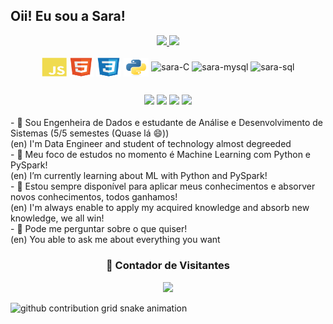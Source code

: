 ## Oii! Eu sou a Sara!

 <div align="center">
  <a href="https://github.com/saractavares">
    <img height="150em" src="https://anthonyraf-stats.vercel.app/api?username=saractavares&show_icons=false&hide_title=true&hide_rank=false&card_width=400&bg_color=120326&border_color=291b3e&text_color=dc58c0#gh-dark-mode-only"/>
    <img height="150em" src="https://anthonyraf-stats.vercel.app/api/top-langs/?username=saractavares&hide_title=true&layout=compact&bg_color=120326&border_color=291b3e&text_color=dc58c0#gh-dark-mode-only"/>
  </a>

<div style="display: inline_block"><br>
  <img align="center" alt="sara-Js" height="30" width="40" src="https://raw.githubusercontent.com/devicons/devicon/master/icons/javascript/javascript-plain.svg">
  <img align="center" alt="sara-HTML" height="30" width="40" src="https://raw.githubusercontent.com/devicons/devicon/master/icons/html5/html5-original.svg">
  <img align="center" alt="sara-CSS" height="30" width="40" src="https://raw.githubusercontent.com/devicons/devicon/master/icons/css3/css3-original.svg">
  <img align="center" alt="sara-Python" height="30" width="40" src="https://raw.githubusercontent.com/devicons/devicon/master/icons/python/python-original.svg">
  <img align="center" alt="sara-C" height="30" width="30" src="https://cdn.icon-icons.com/icons2/2415/PNG/512/c_original_logo_icon_146611.png">
 <img align="center" alt="sara-mysql" height="30" width="30" src="https://labs.mysql.com/common/logos/mysql-logo.svg?v2">
 <img align="center" alt="sara-sql" height="20" width="40" src="https://upload.wikimedia.org/wikipedia/commons/thumb/8/87/Sql_data_base_with_logo.png/800px-Sql_data_base_with_logo.png">
</div>
</div>


 ##

 <div align=center> 
  <a href="https://instagram.com/dadososfatos/" target="_blank"><img src="https://img.shields.io/badge/-Instagram-%23E4405F?style=for-the-badge&logo=instagram&logoColor=white" target="_blank"></a>
  <a href = "mailto: sara27082011@gmail.com"><img src="https://img.shields.io/badge/-Gmail-%23333?style=for-the-badge&logo=gmail&logoColor=white" target="_blank"></a>
  <a href="https://www.linkedin.com/in/saractavares" target="_blank"><img src="https://img.shields.io/badge/-LinkedIn-%230077B5?style=for-the-badge&logo=linkedin&logoColor=white" target="_blank"></a>
  <a href="https://saractavares.github.io/" target="_blank"><img src="https://img.shields.io/badge/-Portifólio-%58DE1D?style=for-the-badge&logo=&logoColor=white" target="_blank"></a>
</div>
 
 <br>
 <div align=left>
 - 🔭 Sou Engenheira de Dados e estudante de Análise e Desenvolvimento de Sistemas (5/5 semestes (Quase lá 😄))
     <br> (en) I'm Data Engineer and student of technology almost degreeded
<br>- 🌱 Meu foco de estudos no momento é Machine Learning com Python e PySpark!
      <br>(en) I’m currently learning about ML with Python and PySpark!
<br>- 🤔 Estou sempre disponível para aplicar meus conhecimentos e absorver novos conhecimentos, todos ganhamos!
      <br>(en) I'm always enable to apply my acquired knowledge and absorb new knowledge, we all win!
 <br>- 💬 Pode me perguntar sobre o que quiser! 
      <br>(en) You able to ask me about everything you want
 </div>
 
 <div align=center>
  <h3><b>📍 Contador de Visitantes</b></h3>
</div>
    
<!-- retro visitor counter -->  
<p align="center" >   
  <img src="https://profile-counter.glitch.me/saractavares/count.svg" />  
</p>

 ![github contribution grid snake animation](https://raw.githubusercontent.com/saractavares/saractavares/output/github-contribution-grid-snake.svg)
<!--
**sara2708/sara2708** is a ✨ _special_ ✨ repository because its `README.md` (this file) appears on your GitHub profile.

Here are some ideas to get you started:

- 🔭 I’m currently working on ...
- 🌱 I’m currently learning ...
- 👯 I’m looking to collaborate on ...
- 🤔 I’m looking for help with ...
- 💬 Ask me about ...
- 📫 How to reach me: ...
- 😄 Pronouns: ...
- ⚡ Fun fact: ...
-->
